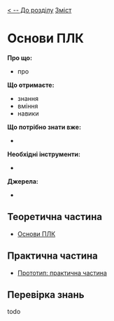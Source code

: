 [< -- До розділу](../README.md)         [Зміст](../../contents.md)

# Основи ПЛК

**Про що:**

- про 

**Що отримаєте:**

- знання 
- вміння 
- навики 

**Що потрібно знати вже:**

- 

**Необхідні інструменти:**

- 

**Джерела:** 

- 

## Теоретична частина

- [Основи ПЛК](teor.md)

## Практична частина

- [Прототип: практична частина](lab.md)

## Перевірка знань

todo